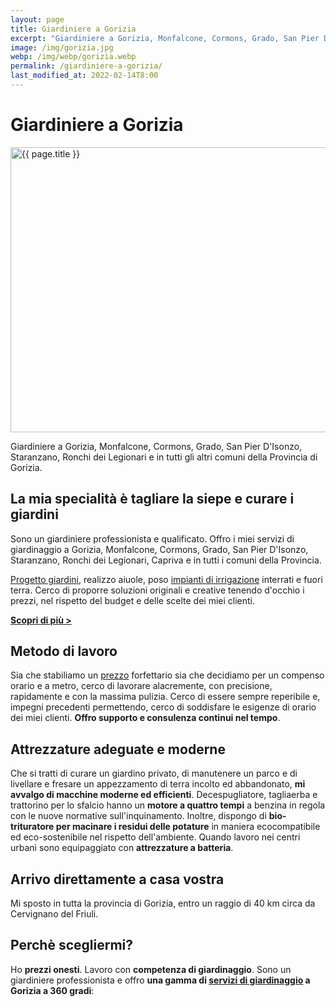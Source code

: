 ```yaml
---
layout: page
title: Giardiniere a Gorizia
excerpt: "Giardiniere a Gorizia, Monfalcone, Cormons, Grado, San Pier D'Isonzo, Staranzano, Ronchi dei Legionari e in tutti i comuni della provincia di Gorizia."
image: /img/gorizia.jpg
webp: /img/webp/gorizia.webp
permalink: /giardiniere-a-gorizia/
last_modified_at: 2022-02-14T8:00
---
```

# Giardiniere a Gorizia

<picture>
  <source srcset="{{ page.webp }}" type="image/webp">
  <source srcset="{{ page.image }}" type="image/jpeg">
  <img src="{{ page.image }}" width="800" height="456" alt="{{ page.title }}" title="{{ page.title }}"/>
</picture>

Giardiniere a Gorizia, Monfalcone, Cormons, Grado, San Pier D'Isonzo, Staranzano, Ronchi dei Legionari e in tutti gli altri comuni della Provincia di Gorizia.

## La mia specialità è tagliare la siepe e curare i giardini
Sono un giardiniere professionista e qualificato. Offro i miei servizi di giardinaggio a Gorizia, Monfalcone, Cormons, Grado, San Pier D'Isonzo, Staranzano, Ronchi dei Legionari, Capriva e in tutti i comuni della Provincia.

[Progetto giardini](/servizi/progettazione-giardini/ "Affida a Potasiepe il progetto del tuo giardino"), realizzo aiuole, poso [impianti di irrigazione](/prodotti/irrigazione-giardino/ "Ottieni un impianto di irrigazione a regola d'arte") interrati e fuori terra. Cerco di proporre soluzioni originali e creative tenendo d'occhio i prezzi, nel rispetto del budget e delle scelte dei miei clienti.

**[Scopri di più &gt;](/chi-sono/ "Chi sono")**

## Metodo di lavoro
Sia che stabiliamo un [prezzo](/prezzi/ "Scopri i prezzi di giardiniere Potasiepe") forfettario sia che decidiamo per un compenso orario e a metro, cerco di lavorare alacremente, con precisione, rapidamente e con la massima pulizia.
Cerco di essere sempre reperibile e, impegni precedenti permettendo, cerco di soddisfare le esigenze di orario dei miei clienti. **Offro supporto e consulenza continui nel tempo**.

## Attrezzature adeguate e moderne
Che si tratti di curare un giardino privato, di manutenere un parco e di livellare e fresare un appezzamento di terra incolto ed abbandonato, **mi avvalgo di macchine moderne ed efficienti**. Decespugliatore, tagliaerba e trattorino per lo sfalcio hanno un **motore a quattro tempi** a benzina in regola con le nuove normative sull'inquinamento. Inoltre, dispongo di **bio-trituratore per macinare i residui delle potature** in maniera ecocompatibile ed eco-sostenibile nel rispetto dell'ambiente.
Quando lavoro nei centri urbani sono equipaggiato con **attrezzature a batteria**.

## Arrivo direttamente a casa vostra
Mi sposto in tutta la provincia di Gorizia, entro un raggio di 40 km circa da Cervignano del Friuli.


## Perchè scegliermi?
Ho **prezzi onesti**. Lavoro con **competenza di giardinaggio**. Sono un giardiniere professionista e offro **una gamma di [servizi di giardinaggio](/servizi/ "Scopri i servizi di giardinaggio di giardiniere Potasiepe") a Gorizia a 360 gradi**:
